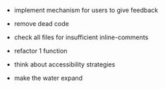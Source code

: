 
- implement mechanism for users to give feedback
- remove dead code
- check all files for insufficient inline-comments
- refactor 1 function
- think about accessibility strategies

- make the water expand 